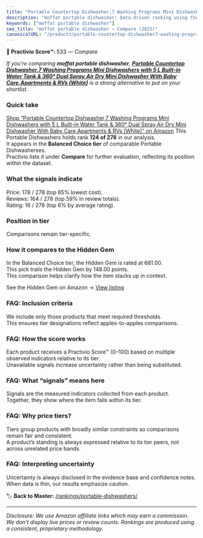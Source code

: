 ```yaml
---
title: "Portable Countertop Dishwasher,7 Washing Programs Mini Dishwashers with 5 L Built-in Water Tank & 360° Dual Spray,Air Dry Mini Dishwasher With Baby Care,Apartments & RVs (White)"
description: "moffat portable dishwasher: Data-driven ranking using the Practivio Score™. Positioned by quality, value, demand, findability, momentum."
keywords: ["moffat portable dishwasher"]
seo_title: "moffat portable dishwasher — Compare (2025)"
canonicalURL: "/products/portable-countertop-dishwasher7-washing-programs-mini-dishwashers-with-5-l-built-in-water-tank-360-dual-sprayair-dry-mini-dishwasher-with-baby-careapartments-rvs-white-B0FL746NWB/"
---
```


**🛒 Practivio Score™:** 533 — _Compare_


*If you're comparing **moffat portable dishwasher**, **[Portable Countertop Dishwasher,7 Washing Programs Mini Dishwashers with 5 L Built-in Water Tank & 360° Dual Spray,Air Dry Mini Dishwasher With Baby Care,Apartments & RVs (White)](https://www.amazon.com/dp/B0FL746NWB?tag=practivio-20)** is a strong alternative to put on your shortlist.*
### Quick take
[Shop “Portable Countertop Dishwasher,7 Washing Programs Mini Dishwashers with 5 L Built-in Water Tank & 360° Dual Spray,Air Dry Mini Dishwasher With Baby Care,Apartments & RVs (White)” on Amazon](https://www.amazon.com/dp/B0FL746NWB?tag=practivio-20)
This Portable Dishwashers holds rank **124 of 278** in our analysis.  
It appears in the **Balanced Choice tier** of comparable Portable Dishwasherses.  
Practivio lists it under **Compare** for further evaluation, reflecting its position within the dataset.

### What the signals indicate
Price: 178 / 278 (top 65% lowest cost).  
Reviews: 164 / 278 (top 59% in review totals).  
Rating: 16 / 278 (top 6% by average rating).  

### Position in tier
Comparisons remain tier-specific.

### How it compares to the Hidden Gem
In the Balanced Choice tier, the Hidden Gem is rated at 681.00.  
This pick trails the Hidden Gem by 148.00 points.  
This comparison helps clarify how the item stacks up in context.  

See the Hidden Gem on Amazon → [View listing](https://www.amazon.com/dp/B0B9GJFNLX?tag=practivio-20)

### FAQ: Inclusion criteria
We include only those products that meet required thresholds.  
This ensures tier designations reflect apples-to-apples comparisons.

### FAQ: How the score works
Each product receives a Practivio Score™ (0–100) based on multiple observed indicators relative to its tier.  
Unavailable signals increase uncertainty rather than being substituted.

### FAQ: What “signals” means here
Signals are the measured indicators collected from each product.  
Together, they show where the item falls within its tier.

### FAQ: Why price tiers?
Tiers group products with broadly similar constraints so comparisons remain fair and consistent.  
A product’s standing is always expressed relative to its tier peers, not across unrelated price bands.

### FAQ: Interpreting uncertainty
Uncertainty is always disclosed in the evidence base and confidence notes.  
When data is thin, our results emphasize caution.

<!-- Missing template for Compare/CompareWithinPriceClass -->


🏷️ **Back to Master:** [/rankings/portable-dishwashers/](/rankings/portable-dishwashers/)

---
_Disclosure: We use Amazon affiliate links which may earn a commission. We don’t display live prices or review counts. Rankings are produced using a consistent, proprietary methodology._
